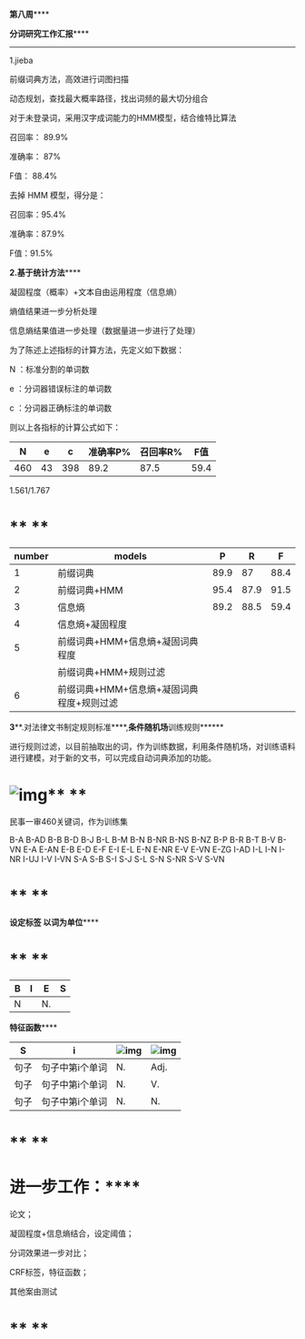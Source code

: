 **第八周******

**分词研究工作汇报******

** **

1.jieba

前缀词典方法，高效进行词图扫描

动态规划，查找最大概率路径，找出词频的最大切分组合

对于未登录词，采用汉字成词能力的HMM模型，结合维特比算法

召回率： 89.9%

准确率： 87%

F值： 88.4%

去掉 HMM 模型，得分是：

召回率：95.4%

准确率：87.9%

F值：91.5%


**2.基于统计方法******

凝固程度（概率）+文本自由运用程度（信息熵）

熵值结果进一步分析处理

信息熵结果值进一步处理（数据量进一步进行了处理）

 

为了陈述上述指标的计算方法，先定义如下数据：

N ：标准分割的单词数

e ：分词器错误标注的单词数

c ：分词器正确标注的单词数

则以上各指标的计算公式如下：


| N    | e    | c    | 准确率P% | 召回率R% | F值   |
| ---- | ---- | ---- | ----- | ----- | ---- |
| 460  | 43   | 398  | 89.2  | 87.5  | 59.4 |

 

1.561/1.767

# ** **

| number | models                   | P    | R    | F    |
| ------ | ------------------------ | ---- | ---- | ---- |
| 1      | 前缀词典                     | 89.9 | 87   | 88.4 |
| 2      | 前缀词典+HMM                 | 95.4 | 87.9 | 91.5 |
| 3      | 信息熵                      | 89.2 | 88.5 | 59.4 |
| 4      | 信息熵+凝固程度                 |      |      |      |
| 5      | 前缀词典+HMM+信息熵+凝固词典程度      |      |      |      |
|        | 前缀词典+HMM+规则过滤            |      |      |      |
| 6      | 前缀词典+HMM+信息熵+凝固词典程度+规则过滤 |      |      |      |

 

 

**3****.对法律文书制定规则标准****,****条件随机场****训练规则******

进行规则过滤，以目前抽取出的词，作为训练数据，利用条件随机场，对训练语料进行建模，对于新的文书，可以完成自动词典添加的功能。

# ![img](file:///C:\Users\yao\AppData\Local\Temp\ksohtml\wps166F.tmp.png)** **

民事一审460关键词，作为训练集

B-A
B-AD
B-B
B-D
B-J
B-L
B-M
B-N
B-NR
B-NS
B-NZ
B-P
B-R
B-T
B-V
B-VN
E-A
E-AN
E-B
E-D
E-F
E-I
E-L
E-N
E-NR
E-V
E-VN
E-ZG
I-AD
I-L
I-N
I-NR
I-UJ
I-V
I-VN
S-A
S-B
S-I
S-J
S-L
S-N
S-NR
S-V
S-VN

# ** **

**设定标签 以词为单位******

# ** **

| B    | I    | E    | S    |
| ---- | ---- | ---- | ---- |
| N    |      | N.   |      |

 

 

**特征函数******

| S    | i        | ![img](file:///C:\Users\yao\AppData\Local\Temp\ksohtml\wps1670.tmp.png) | ![img](file:///C:\Users\yao\AppData\Local\Temp\ksohtml\wps1681.tmp.png) |
| ---- | -------- | ---------------------------------------- | ---------------------------------------- |
| 句子   | 句子中第i个单词 | N.                                       | Adj.                                     |
| 句子   | 句子中第i个单词 | N.                                       | V.                                       |
| 句子   | 句子中第i个单词 | N.                                       | N.                                       |

# ** **

# **进一步工作：******

论文；

凝固程度+信息熵结合，设定阈值；

分词效果进一步对比；

CRF标签，特征函数；

其他案由测试

# ** **

 
